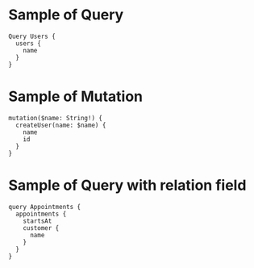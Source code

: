 # Sample of Query

```
Query Users {
  users {
    name
  }
}

```

# Sample of Mutation

```
mutation($name: String!) {
  createUser(name: $name) {
    name
    id
  }    
}

```

# Sample of Query with relation field

```
query Appointments {
  appointments {
    startsAt
    customer {
      name
    }
  }
}

````